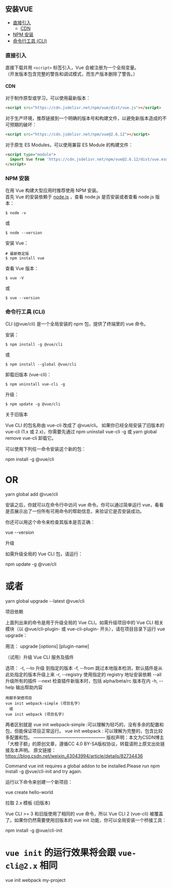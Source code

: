 ## 安装VUE


- [直接引入](#直接引入)  
  - [CDN](#CDN)  
- [NPM 安装](#NPM-安装)  
- [命令行工具 (CLI)](#命令行工具-(CLI))  


### 直接引入
直接下载并用 `<script>` 标签引入，Vue 会被注册为一个全局变量。  
（开发版本包含完整的警告和调试模式，而生产版本删除了警告。）

#### CDN
对于制作原型或学习，可以使用最新版本：
```html
<script src="https://cdn.jsdelivr.net/npm/vue/dist/vue.js"></script>
```

对于生产环境，推荐链接到一个明确的版本号和构建文件，以避免新版本造成的不可预期的破坏：
```html
<script src="https://cdn.jsdelivr.net/npm/vue@2.6.12"></script>
```

对于原生 ES Modules，可以使用兼容 ES Module 的构建文件：
```html
<script type="module">
  import Vue from 'https://cdn.jsdelivr.net/npm/vue@2.6.12/dist/vue.esm.browser.js'
</script>
```


### NPM 安装
在用 Vue 构建大型应用时推荐使用 NPM 安装。  
首先 Vue 的安装依赖于 [node.js](https://nodejs.org/zh-cn/) ，查看 node.js 是否安装或者查看 node.js 版本：
```shell script
$ node -v
```
或
```shell script
$ node --version
```

安装 Vue：
```shell script
# 最新稳定版
$ npm install vue
```

查看 Vue 版本：
```shell script
$ vue -V
```
或
```shell script
$ vue --version
```


### 命令行工具 (CLI)
CLI (@vue/cli) 是一个全局安装的 npm 包，提供了终端里的 vue 命令。

安装：
```shell script
$ npm install -g @vue/cli
```
或
```shell script
$ npm install --global @vue/cli
```

卸载旧版本 (vue-cli)：
```shell script
$ npm uninstall vue-cli -g
```

升级：
```shell script
$ npm update -g @vue/cli
```


关于旧版本

Vue CLI 的包名称由 vue-cli 改成了 @vue/cli。 如果你已经全局安装了旧版本的 vue-cli (1.x 或 2.x)，你需要先通过 npm uninstall vue-cli -g 或 yarn global remove vue-cli 卸载它。

可以使用下列任一命令安装这个新的包：

npm install -g @vue/cli
# OR
yarn global add @vue/cli

安装之后，你就可以在命令行中访问 vue 命令。你可以通过简单运行 vue，看看是否展示出了一份所有可用命令的帮助信息，来验证它是否安装成功。

你还可以用这个命令来检查其版本是否正确：

vue --version


升级

如需升级全局的 Vue CLI 包，请运行：

npm update -g @vue/cli

# 或者
yarn global upgrade --latest @vue/cli


项目依赖

上面列出来的命令是用于升级全局的 Vue CLI。如需升级项目中的 Vue CLI 相关模块（以 @vue/cli-plugin- 或 vue-cli-plugin- 开头），请在项目目录下运行 vue upgrade：

用法： upgrade [options] [plugin-name]

（试用）升级 Vue CLI 服务及插件

选项：
  -t, --to <version>    升级 <plugin-name> 到指定的版本
  -f, --from <version>  跳过本地版本检测，默认插件是从此处指定的版本升级上来
  -r, --registry <url>  使用指定的 registry 地址安装依赖
  --all                 升级所有的插件
  --next                检查插件新版本时，包括 alpha/beta/rc 版本在内
  -h, --help            输出帮助内容


    用脚手架搭项目
    vue init webpack-simple (项目名字)
    　或　
    vue init webpack (项目名字)

两者区别就是
vue init webpack-simple :可以理解为轻巧的，没有多余的配置和包，但能保证项目正常运行。
vue init webpack : 可以理解为完整的，包含比较多配置和包。
————————————————
版权声明：本文为CSDN博主「大橙子额」的原创文章，遵循CC 4.0 BY-SA版权协议，转载请附上原文出处链接及本声明。
原文链接：https://blog.csdn.net/weixin_43043994/article/details/82734436


Command vue init requires a global addon to be installed.Please run npm install -g @vue/cli-init and try again.



运行以下命令来创建一个新项目：

vue create hello-world

拉取 2.x 模板 (旧版本)

Vue CLI >= 3 和旧版使用了相同的 vue 命令，所以 Vue CLI 2 (vue-cli) 被覆盖了。如果你仍然需要使用旧版本的 vue init 功能，你可以全局安装一个桥接工具：

npm install -g @vue/cli-init
# `vue init` 的运行效果将会跟 `vue-cli@2.x` 相同
vue init webpack my-project

